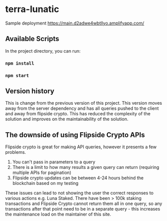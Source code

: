 # terra-lunatic

Sample deployment https://main.d2adwe4wbtllyo.amplifyapp.com/

## Available Scripts

In the project directory, you can run:

### `npm install`
### `npm start`

## Version history

This is change from the previous version of this project. This version moves away from the server dependency and has all queries pushed to the client and away from flipside crypto. This has reduced the complexity of the solution and improves on the maintainability of the solution.

## The downside of using Flipside Crypto APIs

Flipside crypto is great for making API queries, however it presents a few problems.

1. You can't pass in parameters to a query
2. There is a limit to how many results a given query can return (requiring multiple APIs for pagination)
3. Flipside crypto updates can be between 4-24 hours behind the blockchain based on my testing

These issues can lead to not showing the user the correct responses to various actions e.g. Luna Staked. There have been > 100k staking transactions and Flipside Crypto cannot return them all in one query, so any transactions after that point need to be in a separate query - this increases the maintenance load on the maintainer of this site.
